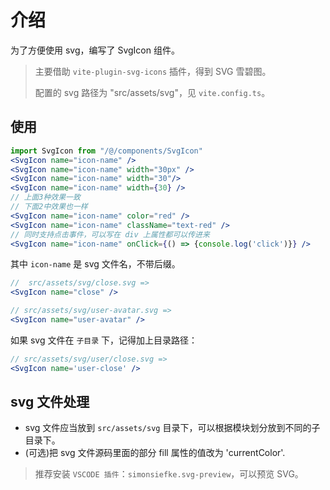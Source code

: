# 介绍

为了方便使用 svg，编写了 SvgIcon 组件。

> 主要借助 `vite-plugin-svg-icons` 插件，得到 SVG 雪碧图。
>
> 配置的 svg 路径为 "src/assets/svg"，见 `vite.config.ts`。

## 使用

```jsx
import SvgIcon from "/@/components/SvgIcon"
<SvgIcon name="icon-name" />
<SvgIcon name="icon-name" width="30px" />
<SvgIcon name="icon-name" width="30"/>
<SvgIcon name="icon-name" width={30} />
// 上面3种效果一致
// 下面2中效果也一样
<SvgIcon name="icon-name" color="red" />
<SvgIcon name="icon-name" className="text-red" />
// 同时支持点击事件，可以写在 div 上属性都可以传进来
<SvgIcon name="icon-name" onClick={() => {console.log('click')}} />
```

其中 `icon-name` 是 svg 文件名，不带后缀。

```jsx
//  src/assets/svg/close.svg =>
<SvgIcon name="close" />

// src/assets/svg/user-avatar.svg =>
<SvgIcon name="user-avatar" />
```

如果 svg 文件在 `子目录` 下，记得加上目录路径：

```jsx
// src/assets/svg/user/close.svg =>
<SvgIcon name='user-close' />
```

## svg 文件处理

- svg 文件应当放到 `src/assets/svg` 目录下，可以根据模块划分放到不同的子目录下。
- (可选)把 svg 文件源码里面的部分 fill 属性的值改为 'currentColor'.

> 推荐安装 `VSCODE 插件`：`simonsiefke.svg-preview`，可以预览 SVG。
